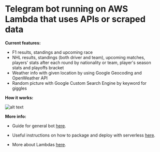 # Telegram bot running on AWS Lambda that uses APIs or scraped data

**Current features:**

- F1 results, standings and upcoming race
- NHL results, standings (both driver and team), upcoming matches, players' stats after each round by nationality or team, player's season stats and playoffs bracket
- Weather info with given location by using Google Geocoding and OpenWeather API
- Random picture with Google Custom Search Engine by keyword for giggles

**How it works:**

![alt text](https://i.imgur.com/Kn0MwHS.png)


**More info:**

- Guide for general bot [here](https://github.com/jonatasbaldin/serverless-telegram-bot).

- Useful instructions on how to package and deploy with serverless [here](https://serverless.com/blog/serverless-python-packaging/).

- More about Lambdas [here](https://aws.amazon.com/lambda/).